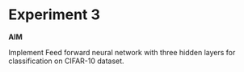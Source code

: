# Experiment 3

**AIM**

Implement Feed forward neural network with three hidden layers for classification on CIFAR-10 dataset.